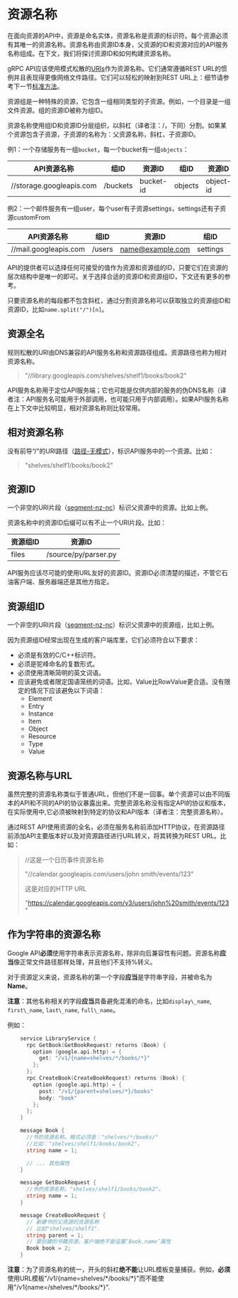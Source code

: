 # 资源名称

在面向资源的API中，资源是命名实体，资源名称是资源的标识符。每个资源必须有其唯一的资源名称。资源名称由资源ID本身，父资源的ID和资源对应的API服务名称组成。在下文，我们将探讨资源ID和如何构建资源名称。

gRPC API应该使用模式松散的[URIs](http://tools.ietf.org/html/rfc3986)作为资源名称。它们通常遵循REST URL的惯例并且表现得更像网络文件路径。它们可以轻松的映射到REST URL上：细节请参考下一节[标准方法](https://cloud.google.com/apis/design/standard_methods)。

资源组是一种特殊的资源，它包含一组相同类型的子资源。例如，一个目录是一组文件资源。组的资源ID被称为组ID。

资源名称使用组ID和资源ID分层组织，以斜杠（译者注：/，下同）分割。如果某个资源包含子资源，子资源的名称为：父资源名称，斜杠，子资源ID。

例1：一个存储服务有一组`bucket`，每一个bucket有一组`objects`：


| API资源名称              | 组ID     | 资源ID    | 组ID    | 资源ID    |
| ------------------------ | -------- | --------- | ------- | --------- |
| //storage.googleapis.com | /buckets | bucket-id | objects | object-id |

例2：一个邮件服务有一组user，每个user有子资源settings，settings还有子资源customFrom

| API资源名称           | 组ID   | 资源ID           | 组ID     | 资源ID     |
| --------------------- | ------ | ---------------- | -------- | ---------- |
| //mail.googleapis.com | /users | name@example.com | settings | customFrom |

API的提供者可以选择任何可接受的值作为资源和资源组的ID，只要它们在资源的层次结构中是唯一的即可。关于选择合适的资源ID和资源组ID，下文还有更多的参考。

只要资源名称的每段都不包含斜杠，通过分割资源名称可以获取独立的资源组ID和资源ID，比如`name.split("/")[n]`。

## 资源全名
规则松散的URI由DNS兼容的API服务名称和资源路径组成。资源路径也称为相对资源名称。

> "//library.googleapis.com/shelves/shelf1/books/book2"

API服务名称用于定位API服务端；它也可能是仅供内部的服务的伪DNS名称（译者注：API服务名可能用于外部调用，也可能只用于内部调用）。如果API服务名称在上下文中比较明显，相对资源名称则比较常用。

## 相对资源名称
没有前导“/”的URI路径（[路径-无模式](http://tools.ietf.org/html/rfc3986#appendix-A)），标识API服务中的一个资源。比如：
> "shelves/shelf1/books/book2"

## 资源ID
一个非空的URI片段（[segment-nz-nc](http://tools.ietf.org/html/rfc3986#appendix-A)）标识父资源中的资源。比如上例。

资源名称中的资源ID后缀可以有不止一个URI片段。比如：


| 资源组ID | 资源ID               |
| -------- | -------------------- |
| files    | /source/py/parser.py |

API服务应该尽可能的使用URL友好的资源ID。资源ID必须清楚的描述，不管它石油客户端、服务器端还是其他方指定。

## 资源组ID
一个非空的URI片段（[segment-nz-nc](http://tools.ietf.org/html/rfc3986#appendix-A)）标识父资源中的资源组，比如上例。

因为资源组ID经常出现在生成的客户端库里，它们必须符合以下要求：
- 必须是有效的C/C++标识符。
- 必须是驼峰命名的复数形式。
- 必须使用清晰简明的英文词语。
- 应该避免或者限定国语笼统的词语。比如，Value比RowValue更合适。没有限定的情况下应该避免以下词语：
   - Element
   - Entry
   - Instance
   - Item
   - Object
   - Resource
   - Type
   - Value

## 资源名称与URL
虽然完整的资源名称类似于普通URL，但他们不是一回事。单个资源可以由不同版本的API和不同的API的协议暴露出来。完整资源名称没有指定API的协议和版本，在实际使用中,它必须被映射到特定的协议和API版本（译者注：完整资源名称）。

通过REST API使用资源的全名，必须在服务名称前添加HTTP协议，在资源路径前添加API主要版本好以及对资源路径进行URL转义，将其转换为REST URL。比如：

> //这是一个日历事件资源名称
>
>"//calendar.googleapis.com/users/john smith/events/123"
>
> 这是对应的HTTP URL
>
> "https://calendar.googleapis.com/v3/users/john%20smith/events/123"

## 作为字符串的资源名称
Google API**必须**使用字符串表示资源名称，除非向后兼容性有问题。资源名称**应当**像正常文件路径那样处理，并且他们不支持%转义。

对于资源定义来说，资源名称的第一个字段**应当**是字符串字段，并被命名为**Name**。

**注意**：其他名称相关的字段**应当**具备避免混淆的命名，比如`display\_name`, `first\_name`, `last\_name`, `full\_name`。

例如：
```go
    service LibraryService {
      rpc GetBook(GetBookRequest) returns (Book) {
        option (google.api.http) = {
          get: "/v1/{name=shelves/*/books/*}"
        };
      };
      rpc CreateBook(CreateBookRequest) returns (Book) {
        option (google.api.http) = {
          post: "/v1/{parent=shelves/*}/books"
          body: "book"
        };
      };
    }

    message Book {
      //书的资源名称。格式必须是："shelves/*/books/"
      //比如："shelves/shelf1/books/book2"。
      string name = 1;

      // ... 其他属性
    }

    message GetBookRequest {
      //书的资源名称。"shelves/shelf1/books/book2"。
      string name = 1;
    }

    message CreateBookRequest {
      // 新建书的父资源的资源名称
      // 比如"shelves/shelf1".
      string parent = 1;
      // 要创建的书籍资源，客户端绝不能设置‘Book.name’属性
      Book book = 2;
    }
 ```
**注意**：为了资源名称的统一，开头的斜杠**绝不能**让URL模板变量捕获。例如，**必须**使用URL模板"/v1/{name=shelves/\*/books/\*}"而不能使用"/v1{name=/shelves/\*/books/\*}".
